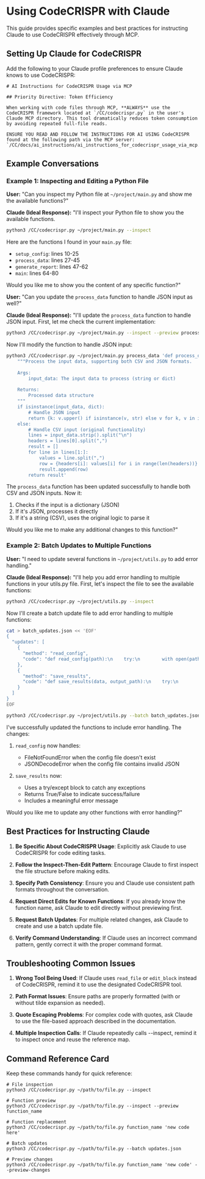 # Using CodeCRISPR with Claude

This guide provides specific examples and best practices for instructing Claude to use CodeCRISPR effectively through MCP.

## Setting Up Claude for CodeCRISPR

Add the following to your Claude profile preferences to ensure Claude knows to use CodeCRISPR:

```
# AI Instructions for CodeCRISPR Usage via MCP

## Priority Directive: Token Efficiency

When working with code files through MCP, **ALWAYS** use the CodeCRISPR framework located at `/CC/codecrispr.py` in the user's Claude MCP directory. This tool dramatically reduces token consumption by avoiding repeated full-file reads.

ENSURE YOU READ AND FOLLOW THE INSTRUCTIONS FOR AI USING CodeCRISPR found at the following path via the MCP server:
`/CC/docs/ai_instructions/ai_instructions_for_codecrispr_usage_via_mcp.md`
```

## Example Conversations

### Example 1: Inspecting and Editing a Python File

**User:** 
"Can you inspect my Python file at `~/project/main.py` and show me the available functions?"

**Claude (Ideal Response):**
"I'll inspect your Python file to show you the available functions.

```bash
python3 /CC/codecrispr.py ~/project/main.py --inspect
```

Here are the functions I found in your `main.py` file:
- `setup_config`: lines 10-25
- `process_data`: lines 27-45
- `generate_report`: lines 47-62
- `main`: lines 64-80

Would you like me to show you the content of any specific function?"

**User:**
"Can you update the `process_data` function to handle JSON input as well?"

**Claude (Ideal Response):**
"I'll update the `process_data` function to handle JSON input. First, let me check the current implementation:

```bash
python3 /CC/codecrispr.py ~/project/main.py --inspect --preview process_data
```

Now I'll modify the function to handle JSON input:

```bash
python3 /CC/codecrispr.py ~/project/main.py process_data 'def process_data(input_data):
    """Process the input data, supporting both CSV and JSON formats.
    
    Args:
        input_data: The input data to process (string or dict)
        
    Returns:
        Processed data structure
    """
    if isinstance(input_data, dict):
        # Handle JSON input
        return {k: v.upper() if isinstance(v, str) else v for k, v in input_data.items()}
    else:
        # Handle CSV input (original functionality)
        lines = input_data.strip().split("\n")
        headers = lines[0].split(",")
        result = []
        for line in lines[1:]:
            values = line.split(",")
            row = {headers[i]: values[i] for i in range(len(headers))}
            result.append(row)
        return result'
```

The `process_data` function has been updated successfully to handle both CSV and JSON inputs. Now it:
1. Checks if the input is a dictionary (JSON)
2. If it's JSON, processes it directly
3. If it's a string (CSV), uses the original logic to parse it

Would you like me to make any additional changes to this function?"

### Example 2: Batch Updates to Multiple Functions

**User:**
"I need to update several functions in `~/project/utils.py` to add error handling."

**Claude (Ideal Response):**
"I'll help you add error handling to multiple functions in your utils.py file. First, let's inspect the file to see the available functions:

```bash
python3 /CC/codecrispr.py ~/project/utils.py --inspect
```

Now I'll create a batch update file to add error handling to multiple functions:

```bash
cat > batch_updates.json << 'EOF'
{
  "updates": [
    {
      "method": "read_config",
      "code": "def read_config(path):\n    try:\n        with open(path, 'r') as f:\n            return json.load(f)\n    except FileNotFoundError:\n        print(f\"Error: Config file not found at {path}\")\n        return {}\n    except json.JSONDecodeError:\n        print(f\"Error: Invalid JSON in config file {path}\")\n        return {}"
    },
    {
      "method": "save_results",
      "code": "def save_results(data, output_path):\n    try:\n        with open(output_path, 'w') as f:\n            json.dump(data, f, indent=2)\n        return True\n    except Exception as e:\n        print(f\"Error saving results to {output_path}: {e}\")\n        return False"
    }
  ]
}
EOF

python3 /CC/codecrispr.py ~/project/utils.py --batch batch_updates.json
```

I've successfully updated the functions to include error handling. The changes:

1. `read_config` now handles:
   - FileNotFoundError when the config file doesn't exist
   - JSONDecodeError when the config file contains invalid JSON

2. `save_results` now:
   - Uses a try/except block to catch any exceptions
   - Returns True/False to indicate success/failure
   - Includes a meaningful error message

Would you like me to update any other functions with error handling?"

## Best Practices for Instructing Claude

1. **Be Specific About CodeCRISPR Usage**: Explicitly ask Claude to use CodeCRISPR for code editing tasks.

2. **Follow the Inspect-Then-Edit Pattern**: Encourage Claude to first inspect the file structure before making edits.

3. **Specify Path Consistency**: Ensure you and Claude use consistent path formats throughout the conversation.

4. **Request Direct Edits for Known Functions**: If you already know the function name, ask Claude to edit directly without previewing first.

5. **Request Batch Updates**: For multiple related changes, ask Claude to create and use a batch update file.

6. **Verify Command Understanding**: If Claude uses an incorrect command pattern, gently correct it with the proper command format.

## Troubleshooting Common Issues

1. **Wrong Tool Being Used**: If Claude uses `read_file` or `edit_block` instead of CodeCRISPR, remind it to use the designated CodeCRISPR tool.

2. **Path Format Issues**: Ensure paths are properly formatted (with or without tilde expansion as needed).

3. **Quote Escaping Problems**: For complex code with quotes, ask Claude to use the file-based approach described in the documentation.

4. **Multiple Inspection Calls**: If Claude repeatedly calls --inspect, remind it to inspect once and reuse the reference map.

## Command Reference Card

Keep these commands handy for quick reference:

```
# File inspection
python3 /CC/codecrispr.py ~/path/to/file.py --inspect

# Function preview
python3 /CC/codecrispr.py ~/path/to/file.py --inspect --preview function_name

# Function replacement
python3 /CC/codecrispr.py ~/path/to/file.py function_name 'new code here'

# Batch updates
python3 /CC/codecrispr.py ~/path/to/file.py --batch updates.json

# Preview changes
python3 /CC/codecrispr.py ~/path/to/file.py function_name 'new code' --preview-changes
```

